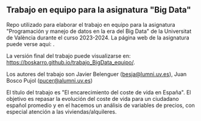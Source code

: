 
## Trabajo en equipo para la asignatura "Big Data"



Repo utilizado para elaborar el trabajo en equipo para la asignatura "Programación y manejo de datos en la era del Big Data" de la Universitat de València durante el curso 2023-2024. La página web de la asignatura puede verse aquí: .




La versión final del trabajo puede visualizarse en: https://boskarro.github.io/trabajo_BigData_equipo/.




Los autores del trabajo son Javier Belenguer (besja@lumni.uv.es), Juan Bosco Pujol (pucer@alumni.uv.es)

El título del trabajo es "El encarecimiento del coste de vida en España". 
El objetivo es repasar la evolución del coste de vida para un ciudadano español promedio y en el 
hacemos un análisis de variables de precios, con especial atención a las viviendas/alquileres.
